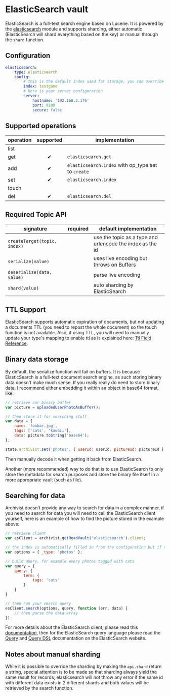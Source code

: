 # ElasticSearch vault

ElasticSearch is a full-text search engine based on Lucene. It is powered by the [elasticsearch](https://github.com/ncb000gt/node-elasticsearch)
module and supports sharding, either automatic (ElasticSearch will shard everything based on the key) or manual through the
`shard` function.


## Configuration

```yaml
elasticsearch:
    type: elasticsearch
    config:
        # this is the default index used for storage, you can override this in your code if necessary
        index: testgame
        # here is your server configuration
        server:
            hostname: '192.168.2.176'
            port: 9200
            secure: false
```

## Supported operations

operation | supported | implementation
----------|:---------:|---------------
list      |           |
get       | ✔         | `elasticsearch.get`
add       | ✔         | `elasticsearch.index` with op_type set to `create`
set       | ✔         | `elasticsearch.index`
touch     |           |
del       | ✔         | `elasticsearch.del`


## Required Topic API

signature                      | required | default implementation
-------------------------------|----------|-----------------------
`createTarget(topic, index)`   |          | use the topic as a type and urlencode the index as the id
`serialize(value)`             |          | uses live encoding but throws on Buffers
`deserialize(data, value)`     |          | parse live encoding
`shard(value)`                 |          | auto sharding by ElasticSearch

## TTL Support

ElasticSearch supports automatic expiration of documents, but not updating a documents TTL (you need to repost the whole
document) so the touch function is not available. Also, if using TTL, you will need to manually update your type's mapping
to enable ttl as is explained here: [Ttl Field Reference](http://www.elasticsearch.org/guide/reference/mapping/ttl-field/).

## Binary data storage

By default, the serialize function will fail on buffers. It is because ElasticSearch is a full-text document search engine,
as such storing binary data doesn't make much sense. If you really really do need to store binary data, I recommend
either embedding it within an object in base64 format, like:

```javascript
// retrieve our binary buffer
var picture = uploadedUserPhotoAsBuffer();

// then store it for searching stuff
var data = {
    name: 'foobar.jpg',
    tags: ['cats', 'kawaii'],
    data: picture.toString('base64');
};

state.archivist.set('photos', { userId: userId, pictureId: pictureId }, data);
```

Then manually decode it when getting it back from ElasticSearch.

Another (more recommended) way to do that is to use ElasticSearch to only store the metadata for search purposes and
store the binary file itself in a more appropriate vault (such as file).

## Searching for data

Archivist doesn't provide any way to search for data in a complex manner, if you need to search for data you will need
to call the ElasticSearch client yourself, here is an example of how to find the picture stored in the example above:

```javascript
// retrieve client
var esClient = archivist.getReadVault('elasticsearch').client;

// the index is automatically filled in from the configuration but if need you can just override _index here
var options = { _type: 'photos' };

// build query, for example every photos tagged with cats
var query = {
    query: {
        term: {
            tags: 'cats'
        }
    }
}

// then run your search query
esClient.search(options, query, function (err, data) {
    // then parse the data array
});
```

For more details about the ElasticSearch client, please read this [documentation](https://github.com/ncb000gt/node-elasticsearch),
then for the ElasticSearch query language please read the [Query](http://www.elasticsearch.org/guide/reference/api/search/query/)
and [Query DSL](http://www.elasticsearch.org/guide/reference/query-dsl/) documentation on the ElasticSearch website.

## Notes about manual sharding

While it is possible to override the sharding by making the `api.shard` return a string, special attention is to be made
so that sharding always yield the same result for records, elasticsearch will not throw any error if the same id with
different data exists in 2 different shards and both values will be retrieved by the search function.